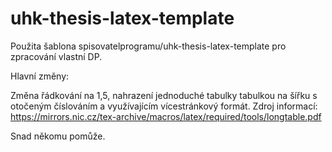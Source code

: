 # uhk-thesis-latex-template
Použita šablona spisovatelprogramu/uhk-thesis-latex-template pro zpracování vlastní DP.

Hlavní změny:

Změna řádkování na 1,5,
nahrazení jednoduché tabulky tabulkou na šířku s otočeným číslováním a
využívajícím vícestránkový formát. Zdroj informací:
https://mirrors.nic.cz/tex-archive/macros/latex/required/tools/longtable.pdf

Snad někomu pomůže.
